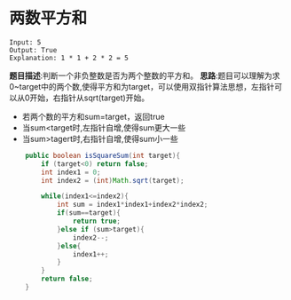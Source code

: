 # 两数平方和

```
Input: 5
Output: True
Explanation: 1 * 1 + 2 * 2 = 5
```

**题目描述**:判断一个非负整数是否为两个整数的平方和。
**思路**:题目可以理解为求0~target中的两个数,使得平方和为target，可以使用双指针算法思想，左指针可以从0开始，右指针从sqrt(target)开始。

* 若两个数的平方和sum=target，返回true
* 当sum<target时,左指针自增,使得sum更大一些
* 当sum>tagert时,右指针自增,使得sum小一些

```java
    public boolean isSquareSum(int target){
        if (target<0) return false;
        int index1 = 0;
        int index2 = (int)Math.sqrt(target);

        while(index1<=index2){
            int sum = index1*index1+index2*index2;
            if(sum==target){
                return true;
            }else if (sum>target){
                index2--;
            }else{
                index1++;
            }
        }
        return false;
    }
```